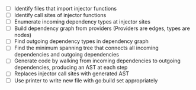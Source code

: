  - [ ] Identify files that import injector functions
 - [ ] Identify call sites of injector functions
 - [ ] Enumerate incoming dependency types at injector sites
 - [ ] Build dependency graph from providers (Providers are edges, types are nodes)
 - [ ] Find outgoing dependency types in dependency graph
 - [ ] Find the minimum spanning tree that connects all incoming dependencies and outgoing dependencies
 - [ ] Generate code by walking from incoming dependencies to outgoing dependencies, producing an AST at each step
 - [ ] Replaces injector call sites with generated AST
 - [ ] Use printer to write new file with go:build set appropriately 